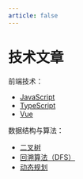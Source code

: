 ```yaml
---
article: false
---
```

# 技术文章
前端技术：
- [JavaScript](前端技术/JavaScript.md)
- [TypeScript](前端技术/TypeScript.md)
- [Vue](前端技术/Vue.md)

数据结构与算法：
- [二叉树](数据结构与算法/二叉树.md)
- [回溯算法（DFS）](数据结构与算法/回溯算法（DFS）.md)
- [动态规划](数据结构与算法/动态规划.md)

